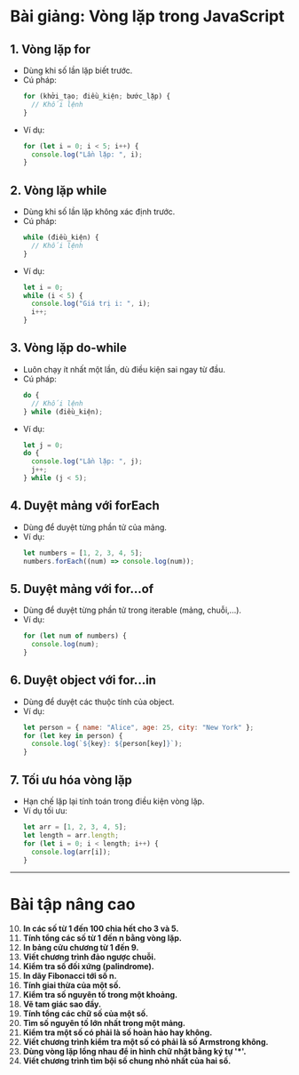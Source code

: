 # **Bài giảng: Vòng lặp trong JavaScript**

## 1. **Vòng lặp for**

- Dùng khi số lần lặp biết trước.
- Cú pháp:
  ```javascript
  for (khởi_tạo; điều_kiện; bước_lặp) {
    // Khối lệnh
  }
  ```
- Ví dụ:
  ```javascript
  for (let i = 0; i < 5; i++) {
    console.log("Lần lặp: ", i);
  }
  ```

## 2. **Vòng lặp while**

- Dùng khi số lần lặp không xác định trước.
- Cú pháp:
  ```javascript
  while (điều_kiện) {
    // Khối lệnh
  }
  ```
- Ví dụ:
  ```javascript
  let i = 0;
  while (i < 5) {
    console.log("Giá trị i: ", i);
    i++;
  }
  ```

## 3. **Vòng lặp do-while**

- Luôn chạy ít nhất một lần, dù điều kiện sai ngay từ đầu.
- Cú pháp:
  ```javascript
  do {
    // Khối lệnh
  } while (điều_kiện);
  ```
- Ví dụ:
  ```javascript
  let j = 0;
  do {
    console.log("Lần lặp: ", j);
    j++;
  } while (j < 5);
  ```

## 4. **Duyệt mảng với forEach**

- Dùng để duyệt từng phần tử của mảng.
- Ví dụ:
  ```javascript
  let numbers = [1, 2, 3, 4, 5];
  numbers.forEach((num) => console.log(num));
  ```

## 5. **Duyệt mảng với for...of**

- Dùng để duyệt từng phần tử trong iterable (mảng, chuỗi,...).
- Ví dụ:
  ```javascript
  for (let num of numbers) {
    console.log(num);
  }
  ```

## 6. **Duyệt object với for...in**

- Dùng để duyệt các thuộc tính của object.
- Ví dụ:
  ```javascript
  let person = { name: "Alice", age: 25, city: "New York" };
  for (let key in person) {
    console.log(`${key}: ${person[key]}`);
  }
  ```

## 7. **Tối ưu hóa vòng lặp**

- Hạn chế lặp lại tính toán trong điều kiện vòng lặp.
- Ví dụ tối ưu:
  ```javascript
  let arr = [1, 2, 3, 4, 5];
  let length = arr.length;
  for (let i = 0; i < length; i++) {
    console.log(arr[i]);
  }
  ```

---

# **Bài tập nâng cao**

10. **In các số từ 1 đến 100 chia hết cho 3 và 5.**
11. **Tính tổng các số từ 1 đến n bằng vòng lặp.**
12. **In bảng cửu chương từ 1 đến 9.**
13. **Viết chương trình đảo ngược chuỗi.**
14. **Kiểm tra số đối xứng (palindrome).**
15. **In dãy Fibonacci tới số n.**
16. **Tính giai thừa của một số.**
17. **Kiểm tra số nguyên tố trong một khoảng.**
18. **Vẽ tam giác sao đầy.**
19. **Tính tổng các chữ số của một số.**
20. **Tìm số nguyên tố lớn nhất trong một mảng.**
21. **Kiểm tra một số có phải là số hoàn hảo hay không.**
22. **Viết chương trình kiểm tra một số có phải là số Armstrong không.**
23. **Dùng vòng lặp lồng nhau để in hình chữ nhật bằng ký tự '\*'.**
24. **Viết chương trình tìm bội số chung nhỏ nhất của hai số.**
